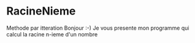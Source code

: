 # RacineNieme
Methode par itteration
Bonjour :-) Je vous presente mon programme qui calcul la racine n-ieme d'un nombre
